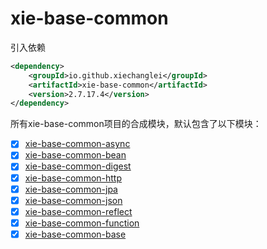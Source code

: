 # xie-base-common

引入依赖
```xml
<dependency>
    <groupId>io.github.xiechanglei</groupId>
    <artifactId>xie-base-common</artifactId>
    <version>2.7.17.4</version>
</dependency>
```

所有xie-base-common项目的合成模块，默认包含了以下模块：

- [x] [xie-base-common-async](../xie-base-common-async/README.md)
- [x] [xie-base-common-bean](../xie-base-common-bean/README.md)
- [x] [xie-base-common-digest](../xie-base-common-digest/README.md)
- [x] [xie-base-common-http](../xie-base-common-http/README.md)
- [x] [xie-base-common-jpa](../xie-base-common-jpa/README.md)
- [x] [xie-base-common-json](../xie-base-common-json/README.md)
- [x] [xie-base-common-reflect](../xie-base-common-reflect/README.md)
- [x] [xie-base-common-function](../xie-base-common-function/README.md)
- [x] [xie-base-common-base](../xie-base-common-base/README.md)